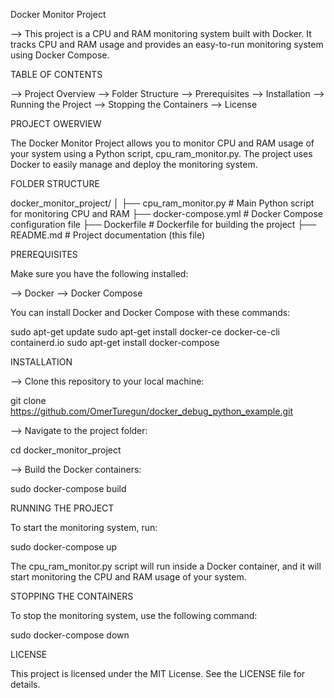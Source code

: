 Docker Monitor Project

--> This project is a CPU and RAM monitoring system built with Docker. It tracks CPU and RAM usage and provides an easy-to-run monitoring system using Docker Compose.

TABLE OF CONTENTS

--> Project Overview
--> Folder Structure
--> Prerequisites
--> Installation
--> Running the Project
--> Stopping the Containers
--> License

PROJECT OWERVIEW

The Docker Monitor Project allows you to monitor CPU and RAM usage of your system using a Python script, cpu_ram_monitor.py. The project uses Docker to easily manage and deploy the monitoring system.

FOLDER STRUCTURE

docker_monitor_project/
│
├── cpu_ram_monitor.py           # Main Python script for monitoring CPU and RAM
├── docker-compose.yml           # Docker Compose configuration file
├── Dockerfile                   # Dockerfile for building the project
├── README.md                    # Project documentation (this file)

PREREQUISITES

Make sure you have the following installed:

--> Docker
--> Docker Compose

You can install Docker and Docker Compose with these commands:

sudo apt-get update
sudo apt-get install docker-ce docker-ce-cli containerd.io
sudo apt-get install docker-compose

INSTALLATION

--> Clone this repository to your local machine:

git clone https://github.com/OmerTuregun/docker_debug_python_example.git

--> Navigate to the project folder:

cd docker_monitor_project

--> Build the Docker containers:

sudo docker-compose build


RUNNING THE PROJECT

To start the monitoring system, run:

sudo docker-compose up

The cpu_ram_monitor.py script will run inside a Docker container, and it will start monitoring the CPU and RAM usage of your system.


STOPPING THE CONTAINERS

To stop the monitoring system, use the following command:

sudo docker-compose down


LICENSE

This project is licensed under the MIT License. See the LICENSE file for details.

